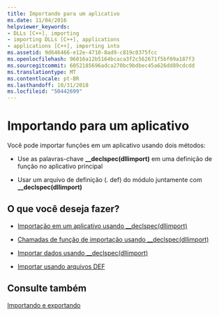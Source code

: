```yaml
---
title: Importando para um aplicativo
ms.date: 11/04/2016
helpviewer_keywords:
- DLLs [C++], importing
- importing DLLs [C++], applications
- applications [C++], importing into
ms.assetid: 9d646466-e12e-4710-8ad9-c819c0375fcc
ms.openlocfilehash: 96016a12b5164bcaca3f2c562671f5bf09a187f3
ms.sourcegitcommit: 6052185696adca270bc9bdbec45a626dd89cdcdd
ms.translationtype: MT
ms.contentlocale: pt-BR
ms.lasthandoff: 10/31/2018
ms.locfileid: "50442699"
---
```

# <a name="importing-into-an-application"></a>Importando para um aplicativo

Você pode importar funções em um aplicativo usando dois métodos:

- Use as palavras-chave **__declspec(dllimport)** em uma definição de função no aplicativo principal

- Usar um arquivo de definição (. def) do módulo juntamente com **__declspec(dllimport)**

## <a name="what-do-you-want-to-do"></a>O que você deseja fazer?

- [Importação em um aplicativo usando __declspec(dllimport)](../build/importing-into-an-application-using-declspec-dllimport.md)

- [Chamadas de função de importação usando __declspec(dllimport)](../build/importing-function-calls-using-declspec-dllimport.md)

- [Importar dados usando __declspec(dllimport)](../build/importing-data-using-declspec-dllimport.md)

- [Importar usando arquivos DEF](../build/importing-using-def-files.md)

## <a name="see-also"></a>Consulte também

[Importando e exportando](../build/importing-and-exporting.md)